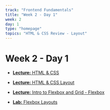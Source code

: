 ```yaml
---
track: "Frontend Fundamentals"
title: "Week 2 - Day 1"
week: 2
day: 1
type: "homepage"
topics: "HTML & CSS Review - Layout"
---
```


# Week 2 - Day 1

- [**Lecture:** HTML & CSS](/frontend-fundamentals/week-2/day-1/lecture-materials/html-css-review/)

- [**Lecture:** HTML & CSS Layout](/frontend-fundamentals/week-2/day-1/lecture-materials/html-css-layout/)

- [**Lecture:** Intro to Flexbox and Grid - Flexbox](/frontend-fundamentals/week-2/day-1/lecture-materials/intro-to-css-flexbox-and-css-grid/)

- [**Lab:** Flexbox Layouts](https://drive.google.com/file/d/1gCxqkfRrqdv68rDLDSRGD98y8kUxHJvL/view?usp=sharing)